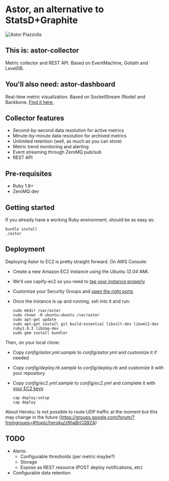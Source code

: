 Astor, an alternative to StatsD+Graphite
========================================

![Astor Piazzolla](http://i.imgur.com/TPuRo.jpg)

This is: astor-collector
---------------
Metric collector and REST API. Based on EventMachine, Goliath and LevelDB.

You'll also need: astor-dashboard
---------------
Real-time metric visualization. Based on SocketStream (Node) and Backbone. [Find it here.](https://github.com/malditogeek/astor-dashboard)

Collector features
------------------

  * Second-by-second data resolution for active metrics
  * Minute-by-minute data resolution for archived metrics
  * Unlimited retention (well, as much as you can store)
  * Metric trend monitoring and alerting
  * Event streaming through ZeroMQ pub/sub
  * REST API

Pre-requisites
--------------

  * Ruby 1.9+
  * ZeroMQ dev 

Getting started
---------------

If you already have a working Ruby environment, should be as easy as:

    bundle install
    ./astor

Deployment
----------

Deploying Astor to EC2 is pretty straight forward. On AWS Console:

  * Create a new Amazon EC2 instance using the _Ubuntu 12.04_ AMI.
  * We'll use capify-ec2 so you need to [tag your instance properly](http://i.imgur.com/owe8P.png)
  * Customize your Security Groups and [open the right ports](http://i.imgur.com/BnBei.png)
  * Once the instance is up and running, ssh into it and run:


        sudo mkdir /var/astor
        sudo chown -R ubuntu:ubuntu /var/astor
        sudo apt-get update
        sudo apt-get install git build-essential libxslt-dev libxml2-dev ruby1.9.3 libzmq-dev
        sudo gem install bundler


Then, on your local clone:

  * Copy _config/astor.yml.sample_ to _config/astor.yml_ and customize it if needed 
  * Copy _config/deploy.rb.sample_ to _config/deploy.rb_ and customize it with your repository
  * Copy _config/ec2.yml.sample_ to _config/ec2.yml_ and complete it with [your EC2 keys](http://i.imgur.com/UM9sa.png)


        cap deploy:setup
        cap deploy


About Heroku: Is not possible to route UDP traffic at the moment but this may change in the future (https://groups.google.com/forum/?fromgroups=#!topic/heroku/z6haBrCQ9ZA)
  
TODO
----

  * Alerts:
    - Configurable thresholds (per metric maybe?)
    - Storage
    - Expose as REST resource (POST deploy notifications, etc)
  * Configurable data retention
